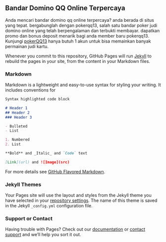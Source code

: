 ## Bandar Domino QQ Online Terpercaya
Anda mencari bandar domino qq online terpercaya? anda berada di situs yang tepat. bergabunglah dengan pokerqq13, salah satu bandar poker judi domino online yang telah berpengalaman dan terbukti membayar. dapatkan promo dan bonus deposit menarik bagi anda member baru pokerqq13. Kunjungi [pokerQQ13](https://monferratopaesaggi.org) hanya butuh 1 akun untuk bisa memainkan banyak permainan judi kartu.

Whenever you commit to this repository, GitHub Pages will run [Jekyll](https://jekyllrb.com/) to rebuild the pages in your site, from the content in your Markdown files.

### Markdown

Markdown is a lightweight and easy-to-use syntax for styling your writing. It includes conventions for

```markdown
Syntax highlighted code block

# Header 1
## Header 2
### Header 3

- Bulleted
- List

1. Numbered
2. List

**Bold** and _Italic_ and `Code` text

[Link](url) and ![Image](src)
```

For more details see [GitHub Flavored Markdown](https://guides.github.com/features/mastering-markdown/).

### Jekyll Themes

Your Pages site will use the layout and styles from the Jekyll theme you have selected in your [repository settings](https://github.com/dika10013167/dominoQQ/settings). The name of this theme is saved in the Jekyll `_config.yml` configuration file.

### Support or Contact

Having trouble with Pages? Check out our [documentation](https://docs.github.com/categories/github-pages-basics/) or [contact support](https://support.github.com/contact) and we’ll help you sort it out.
